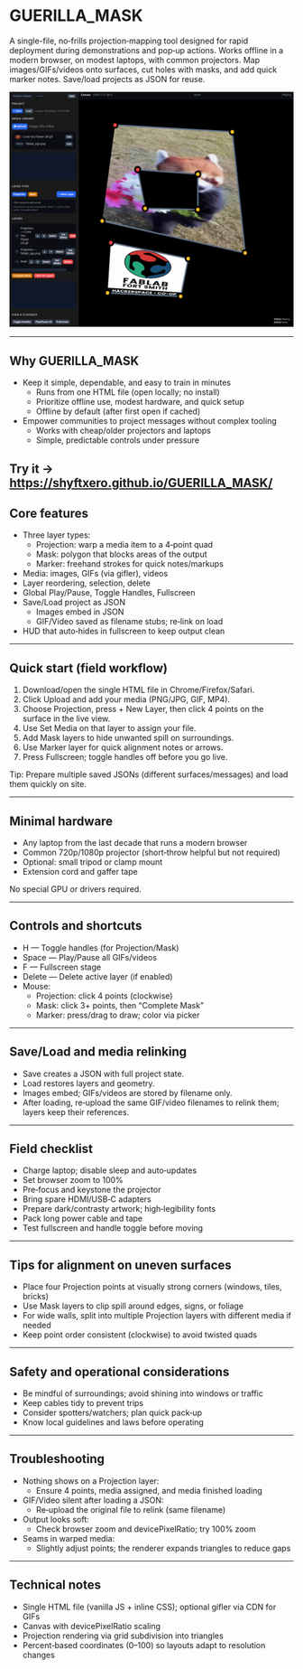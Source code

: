 # GUERILLA_MASK

A single-file, no‑frills projection‑mapping tool designed for rapid deployment during demonstrations and pop‑up actions. Works offline in a modern browser, on modest laptops, with common projectors. Map images/GIFs/videos onto surfaces, cut holes with masks, and add quick marker notes. Save/load projects as JSON for reuse.

![guerilla_mask ui ](showoff.png "the page")

---
 
## Why GUERILLA_MASK

- Keep it simple, dependable, and easy to train in minutes
  - Runs from one HTML file (open locally; no install)
  - Prioritize offline use, modest hardware, and quick setup
  - Offline by default (after first open if cached)
- Empower communities to project messages without complex tooling
  - Works with cheap/older projectors and laptops
  - Simple, predictable controls under pressure

Try it -> https://shyftxero.github.io/GUERILLA_MASK/
---

## Core features

- Three layer types:
  - Projection: warp a media item to a 4‑point quad
  - Mask: polygon that blocks areas of the output
  - Marker: freehand strokes for quick notes/markups
- Media: images, GIFs (via gifler), videos
- Layer reordering, selection, delete
- Global Play/Pause, Toggle Handles, Fullscreen
- Save/Load project as JSON
  - Images embed in JSON
  - GIF/Video saved as filename stubs; re‑link on load
- HUD that auto‑hides in fullscreen to keep output clean

---

## Quick start (field workflow)

1. Download/open the single HTML file in Chrome/Firefox/Safari.
2. Click Upload and add your media (PNG/JPG, GIF, MP4).
3. Choose Projection, press + New Layer, then click 4 points on the surface in the live view.
4. Use Set Media on that layer to assign your file.
5. Add Mask layers to hide unwanted spill on surroundings.
6. Use Marker layer for quick alignment notes or arrows.
7. Press Fullscreen; toggle handles off before you go live.

Tip: Prepare multiple saved JSONs (different surfaces/messages) and load them quickly on site.

---

## Minimal hardware

- Any laptop from the last decade that runs a modern browser
- Common 720p/1080p projector (short‑throw helpful but not required)
- Optional: small tripod or clamp mount
- Extension cord and gaffer tape

No special GPU or drivers required.

---

## Controls and shortcuts

- H — Toggle handles (for Projection/Mask)
- Space — Play/Pause all GIFs/videos
- F — Fullscreen stage
- Delete — Delete active layer (if enabled)
- Mouse:
  - Projection: click 4 points (clockwise)
  - Mask: click 3+ points, then “Complete Mask”
  - Marker: press/drag to draw; color via picker

---

## Save/Load and media relinking

- Save creates a JSON with full project state.
- Load restores layers and geometry.
- Images embed; GIFs/videos are stored by filename only.
- After loading, re‑upload the same GIF/video filenames to relink them; layers keep their references.

---

## Field checklist

- Charge laptop; disable sleep and auto‑updates
- Set browser zoom to 100%
- Pre‑focus and keystone the projector
- Bring spare HDMI/USB‑C adapters
- Prepare dark/contrasty artwork; high‑legibility fonts
- Pack long power cable and tape
- Test fullscreen and handle toggle before moving

---

## Tips for alignment on uneven surfaces

- Place four Projection points at visually strong corners (windows, tiles, bricks)
- Use Mask layers to clip spill around edges, signs, or foliage
- For wide walls, split into multiple Projection layers with different media if needed
- Keep point order consistent (clockwise) to avoid twisted quads

---

## Safety and operational considerations

- Be mindful of surroundings; avoid shining into windows or traffic
- Keep cables tidy to prevent trips
- Consider spotters/watchers; plan quick pack‑up
- Know local guidelines and laws before operating

---

## Troubleshooting

- Nothing shows on a Projection layer:
  - Ensure 4 points, media assigned, and media finished loading
- GIF/Video silent after loading a JSON:
  - Re‑upload the original file to relink (same filename)
- Output looks soft:
  - Check browser zoom and devicePixelRatio; try 100% zoom
- Seams in warped media:
  - Slightly adjust points; the renderer expands triangles to reduce gaps

---

## Technical notes

- Single HTML file (vanilla JS + inline CSS); optional gifler via CDN for GIFs
- Canvas with devicePixelRatio scaling
- Projection rendering via grid subdivision into triangles
- Percent‑based coordinates (0–100) so layouts adapt to resolution changes

